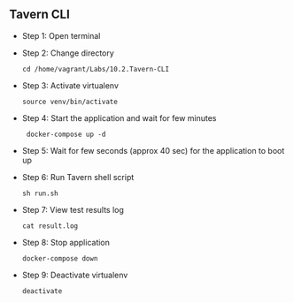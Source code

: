 ## Tavern CLI
* Step 1: Open terminal
* Step 2: Change directory

	 `cd /home/vagrant/Labs/10.2.Tavern-CLI`
* Step 3: Activate virtualenv
	
	`source venv/bin/activate`	
	
* Step 4:	Start the application and wait for few minutes

	` docker-compose up -d`

* Step 5: Wait for few seconds (approx 40 sec) for the application to boot up	
	
* Step 6: Run Tavern shell script 
	
	`sh run.sh`
    
* Step 7: View test results log
	
	`cat result.log`
	
* Step 8: Stop application

	`docker-compose down`
	
* Step 9: Deactivate virtualenv

	`deactivate`
	

